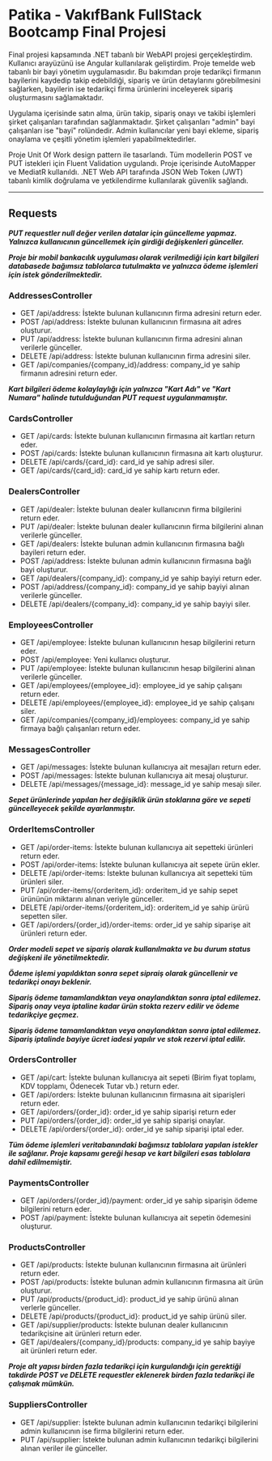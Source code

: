 # Patika - VakıfBank FullStack Bootcamp Final Projesi
Final projesi kapsamında .NET tabanlı bir WebAPI projesi gerçekleştirdim. Kullanıcı arayüzünü ise Angular kullanılarak geliştirdim. Proje temelde web tabanlı bir bayi yönetim uygulamasıdır. Bu bakımdan proje tedarikçi firmanın bayilerini kaydedip takip edebildiği, sipariş ve ürün detaylarını görebilmesini sağlarken, bayilerin ise tedarikçi firma ürünlerini inceleyerek sipariş oluşturmasını sağlamaktadır. 

Uygulama içerisinde satın alma, ürün takip, sipariş onayı ve takibi işlemleri şirket çalışanları tarafından sağlanmaktadır. Şirket çalışanları "admin" bayi çalışanları ise "bayi" rolündedir. Admin kullanıcılar yeni bayi ekleme, sipariş onaylama ve çeşitli yönetim işlemleri yapabilmektedirler. 

Proje Unit Of Work design pattern ile tasarlandı. Tüm modellerin POST ve PUT istekleri için Fluent Validation uygulandı. Proje içerisinde AutoMapper ve MediatR kullanıldı. .NET Web API tarafında JSON Web Token (JWT) tabanlı kimlik doğrulama ve yetkilendirme kullanılarak güvenlik sağlandı.


---
## Requests

***PUT requestler null değer verilen datalar için güncelleme yapmaz. Yalnızca kullanıcının güncellemek için girdiği değişkenleri günceller.***

***Proje bir mobil bankacılık uyguluması olarak verilmediği için kart bilgileri databasede bağımsız tablolarca tutulmakta ve yalnızca ödeme işlemleri için istek gönderilmektedir.***

### AddressesController
* GET   /api/address: İstekte bulunan kullanıcının firma adresini return eder.
* POST  /api/address: İstekte bulunan kullanıcının firmasına ait adres oluşturur.
* PUT   /api/address: İstekte bulunan kullanıcının firma adresini alınan verilerle günceller.
* DELETE   /api/address: İstekte bulunan kullanıcının firma adresini siler.
* GET   /api/companies/{company_id}/address: company_id ye sahip firmanın adresini return eder.


***Kart bilgileri ödeme kolaylaylığı için yalnızca "Kart Adı" ve "Kart Numara" halinde tutulduğundan PUT request uygulanmamıştır.***
### CardsController
* GET   /api/cards: İstekte bulunan kullanıcının firmasına ait kartları return eder.
* POST  /api/cards: İstekte bulunan kullanıcının firmasına ait kartı oluşturur.
* DELETE   /api/cards/{card_id}: card_id ye sahip adresi siler.
* GET   /api/cards/{card_id}: card_id ye sahip kartı return eder.

### DealersController
* GET   /api/dealer: İstekte bulunan dealer kullanıcının firma bilgilerini return eder.
* PUT   /api/dealer: İstekte bulunan dealer kullanıcının firma bilgilerini alınan verilerle günceller.
* GET   /api/dealers: İstekte bulunan admin kullanıcının firmasına bağlı bayileri return eder.
* POST  /api/address: İstekte bulunan admin kullanıcının firmasına bağlı bayi oluşturur.
* GET   /api/dealers/{company_id}: company_id ye sahip bayiyi return eder.
* POST  /api/address/{company_id}: company_id ye sahip bayiyi alınan verilerle günceller.
* DELETE   /api/dealers/{company_id}: company_id ye sahip bayiyi siler.

### EmployeesController
* GET   /api/employee: İstekte bulunan kullanıcının hesap bilgilerini return eder.
* POST  /api/employee: Yeni kullanıcı oluşturur.
* PUT   /api/employee: İstekte bulunan kullanıcının hesap bilgilerini alınan verilerle günceller.
* GET   /api/employees/{employee_id}: employee_id ye sahip çalışanı return eder.
* DELETE   /api/employees/{employee_id}: employee_id ye sahip çalışanı siler.
* GET   /api/companies/{company_id}/employees: company_id ye sahip firmaya bağlı çalışanları return eder.

### MessagesController
* GET   /api/messages: İstekte bulunan kullanıcıya ait mesajları return eder.
* POST  /api/messages: İstekte bulunan kullanıcıya ait mesaj oluşturur.
* DELETE   /api/messages/{message_id}: message_id ye sahip mesajı siler.


***Sepet ürünlerinde yapılan her değişiklik ürün stoklarına göre ve sepeti güncelleyecek şekilde ayarlanmıştır.***
### OrderItemsController
* GET   /api/order-items: İstekte bulunan kullanıcıya ait sepetteki ürünleri return eder.
* POST  /api/order-items: İstekte bulunan kullanıcıya ait sepete ürün ekler.
* DELETE   /api/order-items: İstekte bulunan kullanıcıya ait sepetteki tüm ürünleri siler.
* PUT  /api/order-items/{orderitem_id}: orderitem_id ye sahip sepet ürününün miktarını alınan veriyle günceller.
* DELETE  /api/order-items/{orderitem_id}: orderitem_id ye sahip ürürü sepetten siler.
* GET  /api/orders/{order_id}/order-items: order_id ye sahip siparişe ait ürünleri return eder.


***Order modeli sepet ve sipariş olarak kullanılmakta ve bu durum status değişkeni ile yönetilmektedir.***

***Ödeme işlemi yapıldıktan sonra sepet sipraiş olarak güncellenir ve tedarikçi onayı beklenir.***

***Sipariş ödeme tamamlandıktan veya onaylandıktan sonra iptal edilemez. Sipariş onay veya iptaline kadar ürün stokta rezerv edilir ve ödeme tedarikçiye geçmez.***

***Sipariş ödeme tamamlandıktan veya onaylandıktan sonra iptal edilemez. Sipariş iptalinde bayiye ücret iadesi yapılır ve stok rezervi iptal edilir.***

### OrdersController
* GET   /api/cart: İstekte bulunan kullanıcıya ait sepeti (Birim fiyat toplamı, KDV topplamı, Ödenecek Tutar vb.) return eder.
* GET   /api/orders: İstekte bulunan kullanıcının firmasına ait siparişleri return eder.
* GET   /api/orders/{order_id}: order_id ye sahip siparişi return eder
* PUT  /api/orders/{order_id}: order_id ye sahip siparişi onaylar.
* DELETE  /api/orders/{order_id}: order_id ye sahip siparişi iptal eder.


***Tüm ödeme işlemleri veritabanındaki bağımsız tablolara yapılan istekler ile sağlanır. Proje kapsamı gereği hesap ve kart bilgileri esas tablolara dahil edilmemiştir.***
### PaymentsController
* GET   /api/orders/{order_id}/payment: order_id ye sahip siparişin ödeme bilgilerini return eder.
* POST  /api/payment: İstekte bulunan kullanıcıya ait sepetin ödemesini oluşturur.

### ProductsController
* GET   /api/products: İstekte bulunan kullanıcının firmasına ait ürünleri return eder.
* POST  /api/products: İstekte bulunan admin kullanıcının firmasına ait ürün oluşturur.
* PUT   /api/products/{product_id}: product_id ye sahip ürünü alınan verlerle günceller.
* DELETE  /api/products/{product_id}: product_id ye sahip ürünü siler.
* GET   /api/supplier/products: İstekte bulunan dealer kullanıcının tedarikçisine ait ürünleri return eder.
* GET   /api/dealers/{company_id}/products: company_id ye sahip bayiye ait ürünleri return eder.
  

***Proje alt yapısı birden fazla tedarikçi için kurgulandığı için gerektiği takdirde POST ve DELETE requestler eklenerek birden fazla tedarikçi ile çalışmak mümkün.***
### SuppliersController
* GET   /api/supplier: İstekte bulunan admin kullanıcının tedarikçi bilgilerini admin kullanıcının ise firma bilgilerini return eder.
* PUT  /api/supplier: İstekte bulunan admin kullanıcının tedarikçi bilgilerini alınan veriler ile günceller.

  
